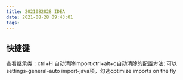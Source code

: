 ```yaml
---
title: 2021082828_IDEA
date: 2021-08-28 09:43:01
tags:
---
```


## 快捷键
查看继承类：ctrl+H
自动清除import:ctrl+alt+o自动清除的配置方法: 可以settings-general-auto import-java项，勾选optimize imports on the fly